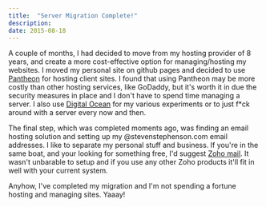 ```yaml
---
title:  "Server Migration Complete!"
description: 
date: 2015-08-18
---
```


A couple of months, I had decided to move from my hosting provider of 8 years, and create a more cost-effective option for managing/hosting my websites. I moved my personal site on github pages and decided to use [Pantheon][pantheon] for hosting client sites. I found that using Pantheon may be more costly than other hosting services, like GoDaddy, but it's worth it in due the security measures in place and I don't have to spend time managing a server. I also use [Digital Ocean][digital_ocean] for my various experiments or to just f*ck around with a server every now and then. 

The final step, which was completed moments ago, was finding an email hosting solution and setting up my @stevenstephenson.com email addresses. I like to separate my personal stuff and business. If you're in the same boat, and your looking for something free, I'd suggest [Zoho mail][zoho_mail]. It wasn't unbarable to setup and if you use any other Zoho products it'll fit in well with your current system.

Anyhow, I've completed my migration and I'm not spending a fortune hosting and managing sites. Yaaay!


[zoho_mail]: https://www.zoho.com/mail/
[pantheon]: https://pantheon.io
[digital_ocean]: http://do.co/1EBj3D1